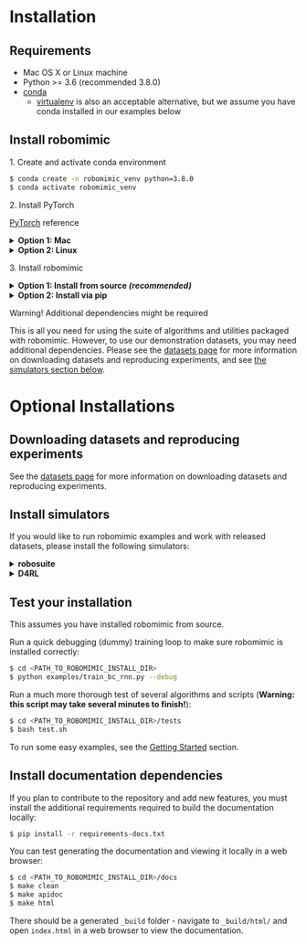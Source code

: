 # Installation

## Requirements

- Mac OS X or Linux machine
- Python >= 3.6 (recommended 3.8.0)
- [conda](https://www.anaconda.com/products/individual) 
  - [virtualenv](https://virtualenv.pypa.io/en/latest/) is also an acceptable alternative, but we assume you have conda installed in our examples below

## Install robomimic

<div class="admonition note">
<p class="admonition-title">1. Create and activate conda environment</p>

```sh
$ conda create -n robomimic_venv python=3.8.0
$ conda activate robomimic_venv
```

</div>

<div class="admonition note">
<p class="admonition-title">2. Install PyTorch</p>

[PyTorch](https://pytorch.org/) reference

<details>
  <summary><b>Option 1: Mac</b></summary>
<p>

```sh
# Can change pytorch, torchvision versions
# We don't install cudatoolkit since Mac does not have NVIDIA GPU
$ conda install pytorch==2.0.0 torchvision==0.15.1 -c pytorch
```

</p>
</details>

<details>
  <summary><b>Option 2: Linux</b></summary>
<p>

```sh
# Can change pytorch, torchvision versions
$ conda install pytorch==2.0.0 torchvision==0.15.1 -c pytorch
```

</p>
</details>

</div>


<div class="admonition note">
<p class="admonition-title">3. Install robomimic</p>

<details>
  <summary><b>Option 1: Install from source <i>(recommended)</i></b></summary>
<p>

```sh
$ cd <PATH_TO_YOUR_INSTALL_DIRECTORY>
$ git clone https://github.com/ARISE-Initiative/robomimic.git
$ cd robomimic
$ pip install -e .
```

</p>
</details>

<details>
  <summary><b>Option 2: Install via pip</b></summary>
<p>

```sh
$ pip install robomimic
```

</p>
</details>

</div>

<div class="admonition warning">
<p class="admonition-title">Warning! Additional dependencies might be required</p>

This is all you need for using the suite of algorithms and utilities packaged with robomimic. However, to use our demonstration datasets, you may need additional dependencies. Please see the [datasets page](../datasets/overview.html) for more information on downloading datasets and reproducing experiments, and see [the simulators section below](installation.html#install-simulators).
</div>


# Optional Installations

## Downloading datasets and reproducing experiments

See the [datasets page](../datasets/overview.html) for more information on downloading datasets and reproducing experiments.

## Install simulators

If you would like to run robomimic examples and work with released datasets, please install the following simulators:

<details>
  <summary><b>robosuite</b></summary>
<p>
 Required for running most robomimic examples and released datasets. Compatible with robosuite v1.2+. Install via:

```sh
# From source (recommended)
$ cd <PATH_TO_INSTALL_DIR>
$ git clone https://github.com/ARISE-Initiative/robosuite.git
$ cd robosuite
$ pip install -r requirements.txt
OR
# Via pip
$ pip install robosuite
```

**(Optional)** to use our released datasets and reproduce our experiments, switch to our `v1.4.1` branch (requires installing robosuite from source):

```sh
git checkout v1.4.1
```

<!-- <div class="admonition warning">
<p class="admonition-title">mujoco-py dependency!</p>

Robosuite requires [mujoco-py](https://github.com/openai/mujoco-py). If you are on an Ubuntu machine with a GPU, you should make sure that the `GPU` version of `mujoco-py` gets built, so that image rendering is fast (crucial for working with image datasets!).

An easy way to ensure this is to clone the repository, change [this line](https://github.com/openai/mujoco-py/blob/4830435a169c1f3e3b5f9b58a7c3d9c39bdf4acb/mujoco_py/builder.py#L74) to `Builder = LinuxGPUExtensionBuilder`, and install from source by running `pip install -e .` in the `mujoco-py` root directory.

</div> -->

</p>
</details>


<details>
  <summary><b>D4RL</b></summary>
<p>

Useful for running some of our algorithms on the [D4RL](https://arxiv.org/abs/2004.07219) datasets.

Install via the instructions [here](https://github.com/rail-berkeley/d4rl).

</p>
</details>


## Test your installation
This assumes you have installed robomimic from source.

Run a quick debugging (dummy) training loop to make sure robomimic is installed correctly:
```sh
$ cd <PATH_TO_ROBOMIMIC_INSTALL_DIR>
$ python examples/train_bc_rnn.py --debug
```

Run a much more thorough test of several algorithms and scripts (**Warning: this script may take several minutes to finish!**):
```sh
$ cd <PATH_TO_ROBOMIMIC_INSTALL_DIR>/tests
$ bash test.sh
```

To run some easy examples, see the [Getting Started](./getting_started.html) section.

## Install documentation dependencies

If you plan to contribute to the repository and add new features, you must install the additional requirements required to build the documentation locally:

```sh
$ pip install -r requirements-docs.txt
```

You can test generating the documentation and viewing it locally in a web browser:
```sh
$ cd <PATH_TO_ROBOMIMIC_INSTALL_DIR>/docs
$ make clean
$ make apidoc
$ make html
```

There should be a generated `_build` folder - navigate to `_build/html/` and open `index.html` in a web browser to view the documentation.